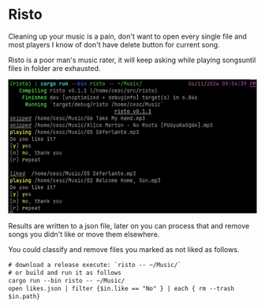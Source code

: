 # Risto

Cleaning up your music is a pain, don't want to open every single file and most players I know of don't have delete button for current song.

Risto is a poor man's music rater, it will keep asking while playing songsuntil files in folder are exhausted.

![Example](./.readme/example.png "Example")

Results are written to a json file, later on you can process that and remove songs you didn't like or move them elsewhere.

You could classify and remove files you marked as not liked as follows.

```nushell
# download a release execute: `risto -- ~/Music/`
# or build and run it as follows
cargo run --bin risto -- ~/Music/
open likes.json | filter {$in.like == "No" } | each { rm --trash $in.path}
```
